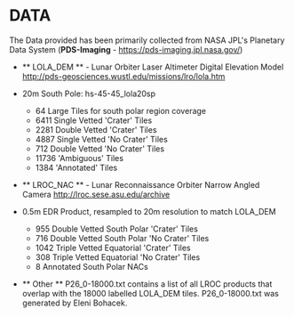 # DATA

The Data provided has been primarily collected from NASA JPL's Planetary Data System (**PDS-Imaging** - https://pds-imaging.jpl.nasa.gov/)

- ** LOLA_DEM ** - Lunar Orbiter Laser Altimeter Digital Elevation Model
  http://pds-geosciences.wustl.edu/missions/lro/lola.htm
  
- 20m South Pole: hs-45-45_lola20sp
  - 64 Large Tiles for south polar region coverage
  - 6411 Single Vetted 'Crater' Tiles
  - 2281 Double Vetted 'Crater' Tiles
  - 4887 Single Vetted 'No Crater' Tiles
  - 712 Double Vetted 'No Crater' Tiles
  - 11736 'Ambiguous' Tiles
  - 1384 'Annotated' Tiles

- ** LROC_NAC ** - Lunar Reconnaissance Orbiter Narrow Angled Camera
  http://lroc.sese.asu.edu/archive
  
- 0.5m EDR Product, resampled to 20m resolution to match LOLA_DEM
  - 955 Double Vetted South Polar 'Crater' Tiles
  - 716 Double Vetted South Polar 'No Crater' Tiles
  - 1042 Triple Vetted Equatorial 'Crater' Tiles
  - 308 Triple Vetted Equatorial 'No Crater' Tiles
  - 8 Annotated South Polar NACs

- ** Other **
P26_0-18000.txt contains a list of all LROC products that overlap with the 18000 labelled LOLA_DEM tiles.
P26_0-18000.txt was generated by Eleni Bohacek.

